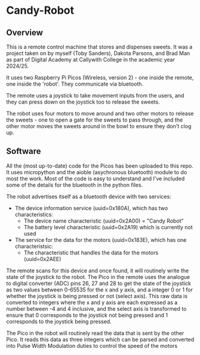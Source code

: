 # Candy-Robot



## Overview

This is a remote control machine that stores and dispenses sweets. It was a project taken on by myself (Toby Sanders), Dakota Parsons, and Brad Man as part of Digital Academy at Callywith College in the academic year 2024/25.

It uses two Raspberry Pi Picos (Wireless, version 2) - one inside the remote, one inside the 'robot'. They communicate via bluetooth.

The remote uses a joystick to take movement inputs from the users, and they can press down on the joystick too to release the sweets. 

The robot uses four motors to move around and two other motors to release the sweets - one to open a gate for the sweets to pass through, and the other motor moves the sweets around in the bowl to ensure they don't clog up.



## Software

All the (most up-to-date) code for the Picos has been uploaded to this repo. It uses micropython and the aioble (asychronous bluetooth) module to do most the work. Most of the code is easy to understand and I've included some of the details for the bluetooth in the python files.

The robot advertises itself as a bluetooth device with two services:
* The device information service (uuid=0x180A), which has two characteristics:
  - The device name characteristic (uuid=0x2A00) = "Candy Robot"
  - The battery level characteristic (uuid=0x2A19) which is currently not used
* The service for the data for the motors (uuid=0x183E), which has one characteristsic:
  - The characteristic that handles the data for the motors (uuid=0x2AEE)

The remote scans for this device and once found, it will routinely write the state of the joystick to the robot. The Pico in the remote uses the analogue to digital converter (ADC) pins 26, 27 and 28 to get the state of the joystick as two values between 0-65535 for the x and y axis, and a integer 0 or 1 for whether the joystick is being pressed or not (select axis). This raw data is converted to integers where the x and y axis are each expressed as a number between -4 and 4 inclusive, and the select axis is transformed to ensure that 0 corresponds to the joystick not being pressed and 1 corresponds to the joystick being pressed.

The Pico in the robot will routinely read the data that is sent by the other Pico. It reads this data as three integers which can be parsed and converted into Pulse Width Modulation duties to control the speed of the motors
